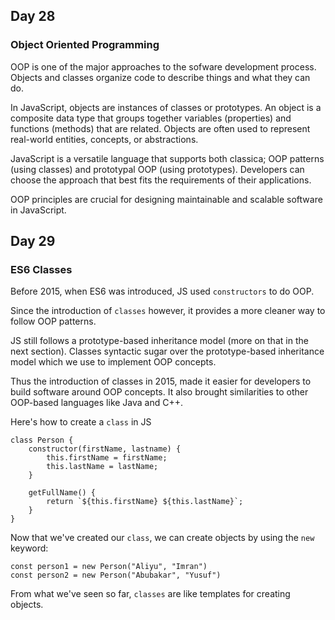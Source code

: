## Day 28

### Object Oriented Programming

OOP is one of the major approaches to the sofware development process. Objects and classes organize code to describe things and what they can do.

In JavaScript, objects are instances of classes or prototypes. An object is a composite data type that groups together variables (properties) and functions (methods) that are related. Objects are often used to represent real-world entities, concepts, or abstractions.

JavaScript is a versatile language that supports both classica; OOP patterns (using classes) and prototypal OOP (using prototypes). Developers can choose the approach that best fits the requirements of their applications.

OOP principles are crucial for designing maintainable and scalable software in JavaScript.

## Day 29

### ES6 Classes

Before 2015, when ES6 was introduced, JS used `constructors` to do OOP.

Since the introduction of `classes` however, it provides a more cleaner way to follow OOP patterns.

JS still follows a prototype-based inheritance model (more on that in the next section). Classes syntactic sugar over the prototype-based inheritance model which we use to implement OOP concepts.

Thus the introduction of classes in 2015, made it easier for developers to build software around OOP concepts. It also brought similarities to other OOP-based languages like Java and C++.

Here's how to create a `class` in JS
```
class Person {
    constructor(firstName, lastname) {
        this.firstName = firstName;
        this.lastName = lastName;
    }

    getFullName() {
        return `${this.firstName} ${this.lastName}`;
    }
}
```

Now that we've created our `class`, we can create objects by using the `new` keyword:
```
const person1 = new Person("Aliyu", "Imran")
const person2 = new Person("Abubakar", "Yusuf")
```

From what we've seen so far, `classes` are like templates for creating objects.